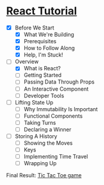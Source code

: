 # [React Tutorial](https://reactjs.org/tutorial/tutorial.html#what-is-react)

* [X] Before We Start
    * [X] What We're Building
    * [X] Prerequisites
    * [X] How to Follow Along
    * [X] Help, I'm Stuck!
* [ ] Overview
    * [X] What is React?
    * [ ] Getting Started
    * [ ] Passing Data Through Props
    * [ ] An Interactive Component
    * [ ] Developer Tools
* [ ] Lifting State Up
    * [ ] Why Immutability Is Important
    * [ ] Functional Components
    * [ ] Taking Turns
    * [ ] Declaring a Winner
* [ ] Storing A History
    * [ ] Showing the Moves
    * [ ] Keys
    * [ ] Implementing Time Travel
    * [ ] Wrapping Up

Final Result: [Tic Tac Toe game](https://codepen.io/gaearon/pen/gWWZgR?editors=0010)